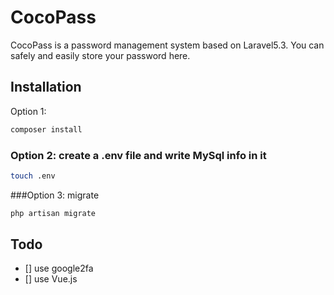 # CocoPass


CocoPass is a password management system based on Laravel5.3. You can safely and easily store your password here.
## Installation
Option 1: 

  ```bash
  composer install
  ```

### Option 2: create a .env file and write MySql info in it

  ```bash
 touch .env
  ```
###Option 3: migrate 
  
  ```bash
 php artisan migrate
  ```
## Todo
- [] use google2fa
- [] use Vue.js

